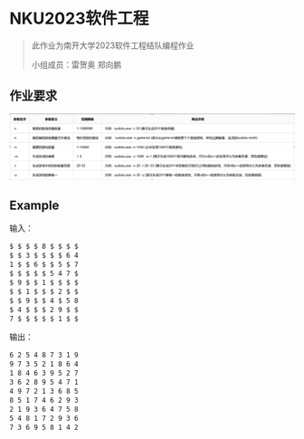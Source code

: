 # NKU2023软件工程

> 此作业为南开大学2023软件工程结队编程作业
>
> 小组成员：雷贺奥 郑向鹏

## 作业要求

![image-20230627155803262](/fig/require.png)

## Example

输入：

~~~
$ $ $ $ 8 $ $ $ $
$ $ 3 $ $ $ $ 6 4
1 $ $ 6 $ $ 5 $ 7
$ $ $ $ $ 5 4 7 $
$ 9 $ $ 1 $ $ $ $
$ $ 1 $ $ $ 2 $ $
$ $ 9 $ $ 4 $ 5 8
$ 4 $ $ $ 2 9 $ $
7 $ $ $ $ $ 1 $ $
~~~

输出：

~~~
6 2 5 4 8 7 3 1 9
9 7 3 5 2 1 8 6 4
1 8 4 6 3 9 5 2 7
3 6 2 8 9 5 4 7 1
4 9 7 2 1 3 6 8 5
8 5 1 7 4 6 2 9 3
2 1 9 3 6 4 7 5 8
5 4 8 1 7 2 9 3 6
7 3 6 9 5 8 1 4 2
~~~

